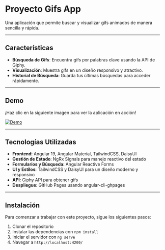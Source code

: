 # Proyecto Gifs App

Una aplicación que permite buscar y visualizar gifs animados de manera sencilla y rápida.  

---

## Características

- **Búsqueda de Gifs**: Encuentra gifs por palabras clave usando la API de Giphy.  
- **Visualización**: Muestra gifs en un diseño responsivo y atractivo.  
- **Historial de Búsqueda**: Guarda tus últimas búsquedas para acceder rápidamente.  

---

## Demo

¡Haz clic en la siguiente imagen para ver la aplicación en acción!  

[![Demo](https://raw.githubusercontent.com/giaramayo/gifs-app/refs/heads/main/assets/demo.png)](https://giaramayo.github.io/gifs-app/dashboard/trending)

---

## Tecnologías Utilizadas

- **Frontend**: Angular 19, Angular Material, TailwindCSS, DaisyUI  
- **Gestión de Estado**: NgRx Signals para manejo reactivo del estado  
- **Formularios y Búsqueda**: Angular Reactive Forms  
- **UI y Estilos**: TailwindCSS y DaisyUI para un diseño moderno y responsivo  
- **API**: Giphy API para obtener gifs  
- **Despliegue**: GitHub Pages usando angular-cli-ghpages  

---

## Instalación

Para comenzar a trabajar con este proyecto, sigue los siguientes pasos:

1. Clonar el repositorio
2. Instalar las dependencias con `npm install`
3. Iniciar el servidor con `ng serve`
4. Navegar a `http://localhost:4200/`
